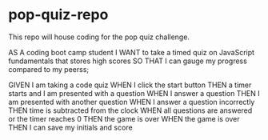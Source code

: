 # pop-quiz-repo
This repo will house coding for the pop quiz challenge.

AS A coding boot camp student
I WANT to take a timed quiz on JavaScript fundamentals that stores high scores
SO THAT I can gauge my progress compared to my peerss;

GIVEN I am taking a code quiz
WHEN I click the start button
THEN a timer starts and I am presented with a question
WHEN I answer a question
THEN I am presented with another question
WHEN I answer a question incorrectly
THEN time is subtracted from the clock
WHEN all questions are answered or the timer reaches 0
THEN the game is over
WHEN the game is over
THEN I can save my initials and score